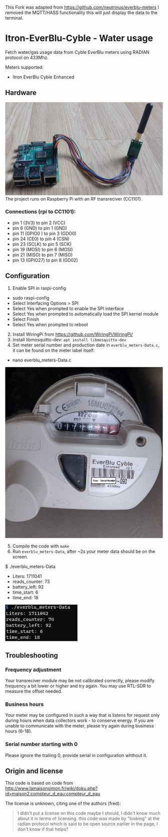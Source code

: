 This Fork was adapted from https://github.com/neutrinus/everblu-meters I removed the MQTT/HASS functionality 
this will just display the data to the terminal. 

# Itron-EverBlu-Cyble - Water usage
Fetch water/gas usage data from Cyble EverBlu meters using RADIAN protocol on 433Mhz.

Meters supported:
- Itron EverBlu Cyble Enhanced


## Hardware
![Raspberry Pi Zero with CC1101](RP4-CC1101.png)
The project runs on Raspberry Pi with an RF transreciver (CC1101). 

### Connections (rpi to CC1101):
- pin 1 (3V3) to pin 2 (VCC)
- pin 6 (GND) to pin 1 (GND)
- pin 11 (GPIO0	) to pin 3 (GDO0)
- pin 24 (CE0) to pin 4 (CSN)
- pin 23 (SCLK) to pin 5 (SCK)
- pin 19 (MOSI) to pin 6 (MOSI)
- pin 21 (MISO) to pin 7 (MISO)
- pin 13 (GPIO27) to pin 8 (GD02)


## Configuration
1. Enable SPI in raspi-config
- sudo raspi-config
- Select Interfacing Options > SPI
- Select Yes when prompted to enable the SPI interface
- Select Yes when prompted to automatically load the SPI kernel module
- Select Finish
- Select Yes when prompted to reboot

2. Install WiringPi from https://github.com/WiringPi/WiringPi/
3. Install libmosquitto-dev: `apt install libmosquitto-dev`
4. Set meter serial number and production date in `everblu_meters-Data.c`, it can be found on the meter label itself:
 - nano everblu_meters-Data.c 

![Cyble Meter Label](EverBlu-Cyble-Meter.png)

5. Compile the code with `make`
6. Run `everblu_meters-Data`, after ~2s your meter data should be on the screen.

$ ./everblu_meters-Data
- Liters: 1711041
- reads_counter: 73
- battery_left: 92
- time_start: 6
- time_end: 18

![Meter Data ](meter_Data.png)


## Troubleshooting

### Frequency adjustment
Your transreciver module may be not calibrated correctly, please modify frequency a bit lower or higher and try again. You may use RTL-SDR to measure the offset needed.


### Business hours
Your meter may be configured in such a way that is listens for request only during hours when data collectors work - to conserve energy. If you are unable to communicate with the meter, please try again during business hours (6-18).

### Serial number starting with 0
Please ignore the trailing 0, provide serial in configuration whthout it.


## Origin and license

This code is based on code from http://www.lamaisonsimon.fr/wiki/doku.php?id=maison2:compteur_d_eau:compteur_d_eau 


The license is unknown, citing one of the authors (fred):

> I didn't put a license on this code maybe I should, I didn't know much about it in terms of licensing.
> this code was made by "looking" at the radian protocol which is said to be open source earlier in the page, I don't know if that helps?



